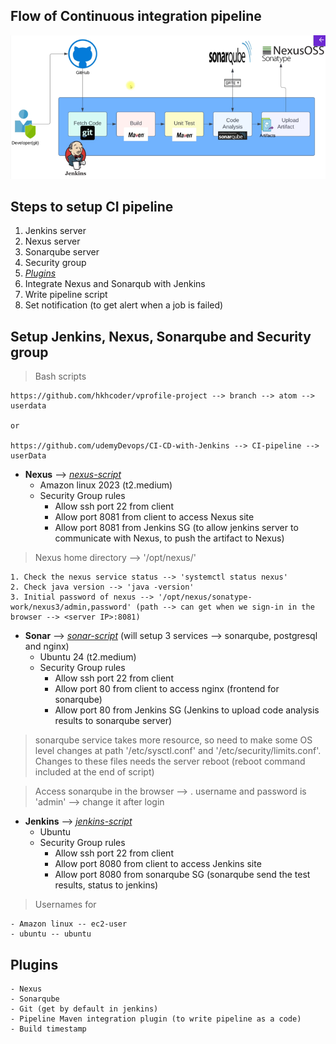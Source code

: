 ## Flow of Continuous integration pipeline

![CI-flow](CI-pipeline-flow.png)

## Steps to setup CI pipeline
1. Jenkins server
2. Nexus server
3. Sonarqube server
4. Security group
5. [_Plugins_](#plugins)
6. Integrate Nexus and Sonarqub with Jenkins
7. Write pipeline script
8. Set notification (to get alert when a job is failed)

## Setup Jenkins, Nexus, Sonarqube and Security group

> Bash scripts 

    https://github.com/hkhcoder/vprofile-project --> branch --> atom --> userdata
    
    or

    https://github.com/udemyDevops/CI-CD-with-Jenkins --> CI-pipeline --> userData

* **Nexus** --> [_nexus-script_](userData/nexus-setup.sh)
    - Amazon linux 2023 (t2.medium)
    - Security Group rules
        * Allow ssh port 22 from client
        * Allow port 8081 from client to access Nexus site
        * Allow port 8081 from Jenkins SG (to allow jenkins server to communicate with Nexus, to push the artifact to Nexus)

> Nexus home directory --> '/opt/nexus/'

    1. Check the nexus service status --> 'systemctl status nexus'
    2. Check java version --> 'java -version'
    3. Initial password of nexus --> '/opt/nexus/sonatype-work/nexus3/admin,password' (path --> can get when we sign-in in the browser --> <server IP>:8081)


* **Sonar** --> [_sonar-script_](userData/sonar-setup.sh)  (will setup 3 services --> sonarqube, postgresql and nginx)
    - Ubuntu 24 (t2.medium)
    - Security Group rules
        * Allow ssh port 22 from client
        * Allow port 80 from client to access nginx (frontend for sonarqube)
        * Allow port 80 from Jenkins SG (Jenkins to upload code analysis results to sonarqube server)

> sonarqube service takes more resource, so need to make some OS level changes at path '/etc/sysctl.conf' and '/etc/security/limits.conf'. Changes to these files needs the server reboot (reboot command included at the end of script)

> Access sonarqube in the browser --> <server IP>. username and password is 'admin' --> change it after login 


* **Jenkins** --> [_jenkins-script_](userData/jenkins-setup.sh)
    - Ubuntu
    - Security Group rules
        * Allow ssh port 22 from client
        * Allow port 8080 from client to access Jenkins site
        * Allow port 8080 from sonarqube SG (sonarqube send the test results, status to jenkins)

> Usernames for 
 
    - Amazon linux -- ec2-user
    - ubuntu -- ubuntu


## Plugins
    - Nexus
    - Sonarqube
    - Git (get by default in jenkins)
    - Pipeline Maven integration plugin (to write pipeline as a code)
    - Build timestamp